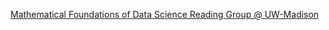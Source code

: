 [Mathematical Foundations of Data Science Reading Group @ UW-Madison](https://mfds-reading.github.io/mfds-reading/)

